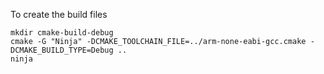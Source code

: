 To create the build files

```
mkdir cmake-build-debug
cmake -G "Ninja" -DCMAKE_TOOLCHAIN_FILE=../arm-none-eabi-gcc.cmake -DCMAKE_BUILD_TYPE=Debug ..
ninja
```
